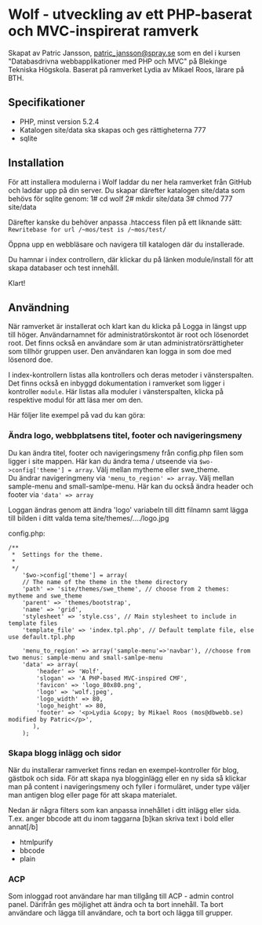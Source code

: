 Wolf - utveckling av ett PHP-baserat och MVC-inspirerat ramverk
=================================================================

Skapat av Patric Jansson, patric_jansson@spray.se som en del i kursen "Databasdrivna webbapplikationer med PHP och MVC" på Blekinge Tekniska Högskola.
Baserat på ramverket Lydia av Mikael Roos, lärare på BTH.


Specifikationer
---------------

* PHP, minst version 5.2.4
* Katalogen site/data ska skapas och ges rättigheterna 777
* sqlite

Installation
------------

För att installera modulerna i Wolf laddar du ner hela ramverket från GitHub och laddar upp på din server.
Du skapar därefter katalogen site/data som behövs för sqlite genom: 
1# cd wolf 
2# mkdir site/data
3# chmod 777 site/data

Därefter kanske du behöver anpassa .htaccess filen på ett liknande sätt:
`Rewritebase for url /~mos/test is /~mos/test/`
  
Öppna upp en webbläsare och navigera till katalogen där du installerade. 

Du hamnar i index controllern, där klickar du på länken module/install för att skapa databaser och test innehåll.

Klart!

Användning
----------

När ramverket är installerat och klart kan du klicka på Logga in längst upp till höger. Användarnamnet för administratörskontot är root och lösenordet root. Det finns också en användare som är utan administratörsrättigheter som tillhör gruppen user. Den användaren kan logga in som doe med lösenord doe.

I index-kontrollern listas alla kontrollers och deras metoder i vänsterspalten. Det finns också en inbyggd dokumentation i ramverket som ligger i kontroller `module`. Här listas alla moduler i vänsterspalten, klicka på respektive modul för att läsa mer om den.

Här följer lite exempel på vad du kan göra:

### Ändra logo, webbplatsens titel, footer och navigeringsmeny ###

Du kan ändra titel, footer och navigeringsmeny från config.php filen som ligger i site mappen.
Här kan du ändra tema / utseende via `$wo->config['theme'] = array`. Välj mellan mytheme eller swe_theme.          
Du ändrar navigeringmeny via `'menu_to_region' => array`. Välj mellan sample-menu and small-samlpe-menu.
Här kan du också ändra header och footer via `'data' => array`

Loggan ändras genom att ändra 'logo' variabeln till ditt filnamn samt lägga till bilden i ditt valda tema site/themes/..../logo.jpg

config.php:

	/**
	 * 	Settings for the theme.
	 *
	 */
		'$wo->config['theme'] = array(
  		// The name of the theme in the theme directory
		'path' => 'site/themes/swe_theme', // choose from 2 themes: mytheme and swe_theme
  		'parent' => 'themes/bootstrap',
  		'name' => 'grid',
  		'stylesheet' => 'style.css', // Main stylesheet to include in template files
  		'template_file' => 'index.tpl.php', // Default template file, else use default.tpl.php
  
		'menu_to_region' => array('sample-menu'=>'navbar'), //choose from two menus: sample-menu and small-samlpe-menu
  		'data' => array(
    		'header' => 'Wolf',
    		'slogan' => 'A PHP-based MVC-inspired CMF',
    		'favicon' => 'logo_80x80.png',
    		'logo' => 'wolf.jpeg',
    		'logo_width' => 80,
    		'logo_height' => 80,
    		'footer' => '<p>Lydia &copy; by Mikael Roos (mos@dbwebb.se) modified by Patric</p>',
  		   ),
		);


### Skapa blogg inlägg och sidor ###

När du installerar ramverket finns redan en exempel-kontroller för blog, gästbok och sida. 
För att skapa nya blogginlägg eller en ny sida så klickar man på content i navigeringsmeny och fyller i formuläret, under type väljer man antigen blog eller page för att skapa materialet.

Nedan är några filters som kan anpassa innehållet i ditt inlägg eller sida. T.ex. anger bbcode att du inom taggarna [b]kan skriva text i bold eller annat[/b]

* htmlpurify
* bbcode
* plain

### ACP ###

Som inloggad root användare har man tillgång till ACP - admin control panel. Därifrån ges möjlighet att ändra och ta bort innehåll.
Ta bort användare och lägga till användare, och ta bort och lägga till grupper.
